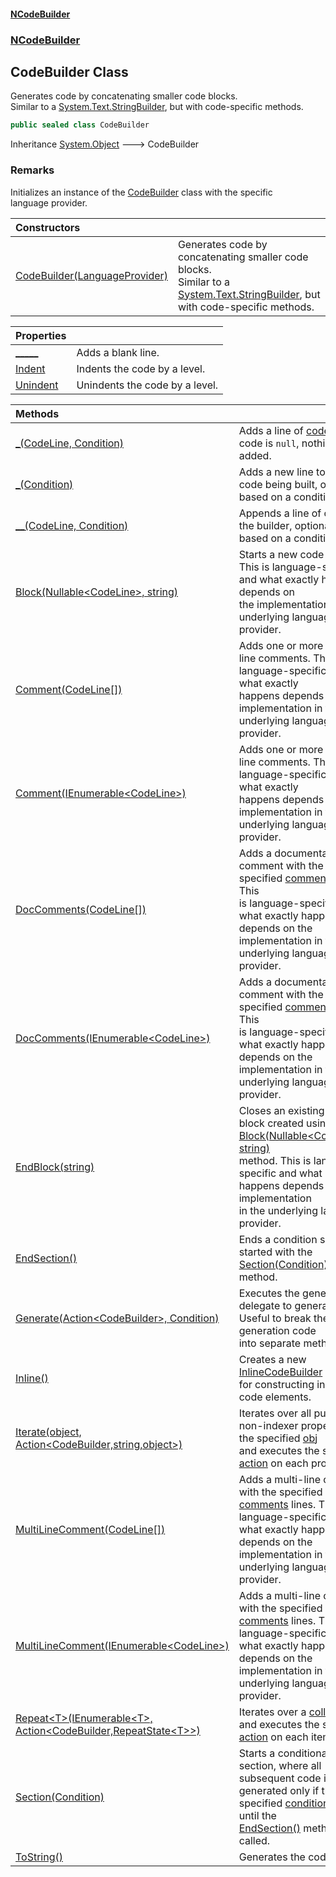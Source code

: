 #### [NCodeBuilder](index.md 'index')
### [NCodeBuilder](NCodeBuilder.md 'NCodeBuilder')

## CodeBuilder Class

Generates code by concatenating smaller code blocks.  
Similar to a [System.Text.StringBuilder](https://docs.microsoft.com/en-us/dotnet/api/System.Text.StringBuilder 'System.Text.StringBuilder'), but with code-specific methods.

```csharp
public sealed class CodeBuilder
```

Inheritance [System.Object](https://docs.microsoft.com/en-us/dotnet/api/System.Object 'System.Object') &#129106; CodeBuilder

### Remarks
Initializes an instance of the [CodeBuilder](NCodeBuilder.CodeBuilder.md 'NCodeBuilder.CodeBuilder') class with the specific  
language provider.

| Constructors | |
| :--- | :--- |
| [CodeBuilder(LanguageProvider)](NCodeBuilder.CodeBuilder.CodeBuilder(NCodeBuilder.LanguageProvider).md 'NCodeBuilder.CodeBuilder.CodeBuilder(NCodeBuilder.LanguageProvider)') | Generates code by concatenating smaller code blocks.<br/>Similar to a [System.Text.StringBuilder](https://docs.microsoft.com/en-us/dotnet/api/System.Text.StringBuilder 'System.Text.StringBuilder'), but with code-specific methods. |

| Properties | |
| :--- | :--- |
| [_____](NCodeBuilder.CodeBuilder._____.md 'NCodeBuilder.CodeBuilder._____') | Adds a blank line. |
| [Indent](NCodeBuilder.CodeBuilder.Indent.md 'NCodeBuilder.CodeBuilder.Indent') | Indents the code by a level. |
| [Unindent](NCodeBuilder.CodeBuilder.Unindent.md 'NCodeBuilder.CodeBuilder.Unindent') | Unindents the code by a level. |

| Methods | |
| :--- | :--- |
| [_(CodeLine, Condition)](NCodeBuilder.CodeBuilder._(NCodeBuilder.CodeLine,NCodeBuilder.Condition).md 'NCodeBuilder.CodeBuilder._(NCodeBuilder.CodeLine, NCodeBuilder.Condition)') | Adds a line of [code](NCodeBuilder.CodeBuilder._(NCodeBuilder.CodeLine,NCodeBuilder.Condition).md#NCodeBuilder.CodeBuilder._(NCodeBuilder.CodeLine,NCodeBuilder.Condition).code 'NCodeBuilder.CodeBuilder._(NCodeBuilder.CodeLine, NCodeBuilder.Condition).code'). If the code is `null`, nothing is added. |
| [_(Condition)](NCodeBuilder.CodeBuilder._(NCodeBuilder.Condition).md 'NCodeBuilder.CodeBuilder._(NCodeBuilder.Condition)') | Adds a new line to the code being built, optionally based on a condition. |
| [__(CodeLine, Condition)](NCodeBuilder.CodeBuilder.__(NCodeBuilder.CodeLine,NCodeBuilder.Condition).md 'NCodeBuilder.CodeBuilder.__(NCodeBuilder.CodeLine, NCodeBuilder.Condition)') | Appends a line of code to the builder, optionally based on a condition. |
| [Block(Nullable&lt;CodeLine&gt;, string)](NCodeBuilder.CodeBuilder.Block(System.Nullable_NCodeBuilder.CodeLine_,string).md 'NCodeBuilder.CodeBuilder.Block(System.Nullable<NCodeBuilder.CodeLine>, string)') | Starts a new code block. This is language-specific and what exactly happens depends on<br/>the implementation in the underlying language provider. |
| [Comment(CodeLine[])](NCodeBuilder.CodeBuilder.Comment(NCodeBuilder.CodeLine[]).md 'NCodeBuilder.CodeBuilder.Comment(NCodeBuilder.CodeLine[])') | Adds one or more single line comments. This is language-specific and what exactly<br/>happens depends on the implementation in the underlying language provider. |
| [Comment(IEnumerable&lt;CodeLine&gt;)](NCodeBuilder.CodeBuilder.Comment(System.Collections.Generic.IEnumerable_NCodeBuilder.CodeLine_).md 'NCodeBuilder.CodeBuilder.Comment(System.Collections.Generic.IEnumerable<NCodeBuilder.CodeLine>)') | Adds one or more single line comments. This is language-specific and what exactly<br/>happens depends on the implementation in the underlying language provider. |
| [DocComments(CodeLine[])](NCodeBuilder.CodeBuilder.DocComments(NCodeBuilder.CodeLine[]).md 'NCodeBuilder.CodeBuilder.DocComments(NCodeBuilder.CodeLine[])') | Adds a documentation comment with the specified [comments](NCodeBuilder.CodeBuilder.DocComments(NCodeBuilder.CodeLine[]).md#NCodeBuilder.CodeBuilder.DocComments(NCodeBuilder.CodeLine[]).comments 'NCodeBuilder.CodeBuilder.DocComments(NCodeBuilder.CodeLine[]).comments') lines. This<br/>is language-specific and what exactly happens depends on the implementation in the<br/>underlying language provider. |
| [DocComments(IEnumerable&lt;CodeLine&gt;)](NCodeBuilder.CodeBuilder.DocComments(System.Collections.Generic.IEnumerable_NCodeBuilder.CodeLine_).md 'NCodeBuilder.CodeBuilder.DocComments(System.Collections.Generic.IEnumerable<NCodeBuilder.CodeLine>)') | Adds a documentation comment with the specified [comments](NCodeBuilder.CodeBuilder.DocComments(System.Collections.Generic.IEnumerable_NCodeBuilder.CodeLine_).md#NCodeBuilder.CodeBuilder.DocComments(System.Collections.Generic.IEnumerable_NCodeBuilder.CodeLine_).comments 'NCodeBuilder.CodeBuilder.DocComments(System.Collections.Generic.IEnumerable<NCodeBuilder.CodeLine>).comments') lines. This<br/>is language-specific and what exactly happens depends on the implementation in the<br/>underlying language provider. |
| [EndBlock(string)](NCodeBuilder.CodeBuilder.EndBlock(string).md 'NCodeBuilder.CodeBuilder.EndBlock(string)') | Closes an existing code block created using the [Block(Nullable&lt;CodeLine&gt;, string)](NCodeBuilder.CodeBuilder.Block(System.Nullable_NCodeBuilder.CodeLine_,string).md 'NCodeBuilder.CodeBuilder.Block(System.Nullable<NCodeBuilder.CodeLine>, string)')<br/>method. This is language-specific and what exactly happens depends on the implementation<br/>in the underlying language provider. |
| [EndSection()](NCodeBuilder.CodeBuilder.EndSection().md 'NCodeBuilder.CodeBuilder.EndSection()') | Ends a condition section started with the [Section(Condition)](NCodeBuilder.CodeBuilder.Section(NCodeBuilder.Condition).md 'NCodeBuilder.CodeBuilder.Section(NCodeBuilder.Condition)') method. |
| [Generate(Action&lt;CodeBuilder&gt;, Condition)](NCodeBuilder.CodeBuilder.Generate(System.Action_NCodeBuilder.CodeBuilder_,NCodeBuilder.Condition).md 'NCodeBuilder.CodeBuilder.Generate(System.Action<NCodeBuilder.CodeBuilder>, NCodeBuilder.Condition)') | Executes the generator delegate to generate code. Useful to break the generation code<br/>into separate methods. |
| [Inline()](NCodeBuilder.CodeBuilder.Inline().md 'NCodeBuilder.CodeBuilder.Inline()') | Creates a new [InlineCodeBuilder](NCodeBuilder.InlineCodeBuilder.md 'NCodeBuilder.InlineCodeBuilder') instance for constructing inline code elements. |
| [Iterate(object, Action&lt;CodeBuilder,string,object&gt;)](NCodeBuilder.CodeBuilder.Iterate(object,System.Action_NCodeBuilder.CodeBuilder,string,object_).md 'NCodeBuilder.CodeBuilder.Iterate(object, System.Action<NCodeBuilder.CodeBuilder,string,object>)') | Iterates over all public, non-indexer properties in the specified [obj](NCodeBuilder.CodeBuilder.Iterate(object,System.Action_NCodeBuilder.CodeBuilder,string,object_).md#NCodeBuilder.CodeBuilder.Iterate(object,System.Action_NCodeBuilder.CodeBuilder,string,object_).obj 'NCodeBuilder.CodeBuilder.Iterate(object, System.Action<NCodeBuilder.CodeBuilder,string,object>).obj')<br/>and executes the specified [action](NCodeBuilder.CodeBuilder.Iterate(object,System.Action_NCodeBuilder.CodeBuilder,string,object_).md#NCodeBuilder.CodeBuilder.Iterate(object,System.Action_NCodeBuilder.CodeBuilder,string,object_).action 'NCodeBuilder.CodeBuilder.Iterate(object, System.Action<NCodeBuilder.CodeBuilder,string,object>).action') on each property. |
| [MultiLineComment(CodeLine[])](NCodeBuilder.CodeBuilder.MultiLineComment(NCodeBuilder.CodeLine[]).md 'NCodeBuilder.CodeBuilder.MultiLineComment(NCodeBuilder.CodeLine[])') | Adds a multi-line comment with the specified [comments](NCodeBuilder.CodeBuilder.MultiLineComment(NCodeBuilder.CodeLine[]).md#NCodeBuilder.CodeBuilder.MultiLineComment(NCodeBuilder.CodeLine[]).comments 'NCodeBuilder.CodeBuilder.MultiLineComment(NCodeBuilder.CodeLine[]).comments') lines. This is<br/>language-specific and what exactly happens depends on the implementation in the<br/>underlying language provider. |
| [MultiLineComment(IEnumerable&lt;CodeLine&gt;)](NCodeBuilder.CodeBuilder.MultiLineComment(System.Collections.Generic.IEnumerable_NCodeBuilder.CodeLine_).md 'NCodeBuilder.CodeBuilder.MultiLineComment(System.Collections.Generic.IEnumerable<NCodeBuilder.CodeLine>)') | Adds a multi-line comment with the specified [comments](NCodeBuilder.CodeBuilder.MultiLineComment(System.Collections.Generic.IEnumerable_NCodeBuilder.CodeLine_).md#NCodeBuilder.CodeBuilder.MultiLineComment(System.Collections.Generic.IEnumerable_NCodeBuilder.CodeLine_).comments 'NCodeBuilder.CodeBuilder.MultiLineComment(System.Collections.Generic.IEnumerable<NCodeBuilder.CodeLine>).comments') lines. This is<br/>language-specific and what exactly happens depends on the implementation in the<br/>underlying language provider. |
| [Repeat&lt;T&gt;(IEnumerable&lt;T&gt;, Action&lt;CodeBuilder,RepeatState&lt;T&gt;&gt;)](NCodeBuilder.CodeBuilder.Repeat_T_(System.Collections.Generic.IEnumerable_T_,System.Action_NCodeBuilder.CodeBuilder,NCodeBuilder.RepeatState_T__).md 'NCodeBuilder.CodeBuilder.Repeat<T>(System.Collections.Generic.IEnumerable<T>, System.Action<NCodeBuilder.CodeBuilder,NCodeBuilder.RepeatState<T>>)') | Iterates over a [collection](NCodeBuilder.CodeBuilder.Repeat_T_(System.Collections.Generic.IEnumerable_T_,System.Action_NCodeBuilder.CodeBuilder,NCodeBuilder.RepeatState_T__).md#NCodeBuilder.CodeBuilder.Repeat_T_(System.Collections.Generic.IEnumerable_T_,System.Action_NCodeBuilder.CodeBuilder,NCodeBuilder.RepeatState_T__).collection 'NCodeBuilder.CodeBuilder.Repeat<T>(System.Collections.Generic.IEnumerable<T>, System.Action<NCodeBuilder.CodeBuilder,NCodeBuilder.RepeatState<T>>).collection') and executes the specified<br/>[action](NCodeBuilder.CodeBuilder.Repeat_T_(System.Collections.Generic.IEnumerable_T_,System.Action_NCodeBuilder.CodeBuilder,NCodeBuilder.RepeatState_T__).md#NCodeBuilder.CodeBuilder.Repeat_T_(System.Collections.Generic.IEnumerable_T_,System.Action_NCodeBuilder.CodeBuilder,NCodeBuilder.RepeatState_T__).action 'NCodeBuilder.CodeBuilder.Repeat<T>(System.Collections.Generic.IEnumerable<T>, System.Action<NCodeBuilder.CodeBuilder,NCodeBuilder.RepeatState<T>>).action') on each item. |
| [Section(Condition)](NCodeBuilder.CodeBuilder.Section(NCodeBuilder.Condition).md 'NCodeBuilder.CodeBuilder.Section(NCodeBuilder.Condition)') | Starts a conditional section, where all subsequent code is generated only if the<br/>specified [condition](NCodeBuilder.CodeBuilder.Section(NCodeBuilder.Condition).md#NCodeBuilder.CodeBuilder.Section(NCodeBuilder.Condition).condition 'NCodeBuilder.CodeBuilder.Section(NCodeBuilder.Condition).condition') is `true`, until the<br/>[EndSection()](NCodeBuilder.CodeBuilder.EndSection().md 'NCodeBuilder.CodeBuilder.EndSection()') method is called. |
| [ToString()](NCodeBuilder.CodeBuilder.ToString().md 'NCodeBuilder.CodeBuilder.ToString()') | Generates the code. |

